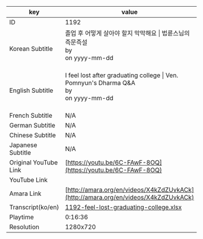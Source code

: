 |  key  |  value  |
|-------|---------|
| ID            | 1192 |
| Korean Subtitle | 졸업 후 어떻게 살아야 할지 막막해요 \| 법륜스님의 즉문즉설<br>by <br>on yyyy-mm-dd<br><br>|
| English Subtitle | I feel lost after graduating college  \| Ven. Pomnyun's Dharma Q&A<br>by <br>on yyyy-mm-dd<br><br>|
| French Subtitle | N/A |
| German Subtitle | N/A |
| Chinese Subtitle | N/A |
| Japanese Subtitle | N/A |
| Original YouTube Link  | [https://youtu.be/6C-FAwF-8OQ](https://youtu.be/6C-FAwF-8OQ) |
| YouTube Link  |  |
| Amara Link    | [http://amara.org/en/videos/X4kZdZUvkACk](http://amara.org/en/videos/X4kZdZUvkACk) |
| Transcript(ko/en) | [1192-feel-lost-graduating-college.xlsx](https://github.com/jungtosociety/dharma-qna/raw/master/sub/1192/1192-feel-lost-graduating-college.xlsx) |
| Playtime | 0:16:36 |
| Resolution | 1280x720|
